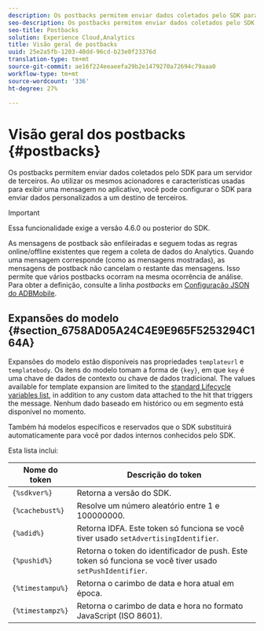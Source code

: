 ```yaml
---
description: Os postbacks permitem enviar dados coletados pelo SDK para um servidor de terceiros. Ao utilizar os mesmos acionadores e características usadas para exibir uma mensagem no aplicativo, você pode configurar o SDK para enviar dados personalizados a um destino de terceiros.
seo-description: Os postbacks permitem enviar dados coletados pelo SDK para um servidor de terceiros. Ao utilizar os mesmos acionadores e características usadas para exibir uma mensagem no aplicativo, você pode configurar o SDK para enviar dados personalizados a um destino de terceiros.
seo-title: Postbacks
solution: Experience Cloud,Analytics
title: Visão geral de postbacks
uuid: 25e2a5fb-1203-40dd-96cd-b23e0f23376d
translation-type: tm+mt
source-git-commit: ae16f224eeaeefa29b2e1479270a72694c79aaa0
workflow-type: tm+mt
source-wordcount: '336'
ht-degree: 27%

---
```



# Visão geral dos postbacks {#postbacks}

Os postbacks permitem enviar dados coletados pelo SDK para um servidor de terceiros. Ao utilizar os mesmos acionadores e características usadas para exibir uma mensagem no aplicativo, você pode configurar o SDK para enviar dados personalizados a um destino de terceiros.

>[!IMPORTANT]
>
>Essa funcionalidade exige a versão 4.6.0 ou posterior do SDK.

As mensagens de postback são enfileiradas e seguem todas as regras online/offline existentes que regem a coleta de dados do Analytics. Quando uma mensagem corresponde (como as mensagens mostradas), as mensagens de postback não cancelam o restante das mensagens. Isso permite que vários postbacks ocorram na mesma ocorrência de análise. Para obter a definição, consulte a linha *postbacks* em [Configuração JSON do ADBMobile](/help/ios/configuration/json-config/json-config.md).

## Expansões do modelo {#section_6758AD05A24C4E9E965F5253294C164A}

Expansões do modelo estão disponíveis nas propriedades `templateurl` e `templatebody`. Os itens do modelo tomam a forma de `{key}`, em que `key` é uma chave de dados de contexto ou chave de dados tradicional. The values available for template expansion are limited to the [standard Lifecycle variables list](/help/ios/metrics.md), in addition to any custom data attached to the hit that triggers the message. Nenhum dado baseado em histórico ou em segmento está disponível no momento.

Também há modelos específicos e reservados que o SDK substituirá automaticamente para você por dados internos conhecidos pelo SDK.

Esta lista inclui:

| Nome do token | Descrição do token |
|--- |--- |
| `{%sdkver%}` | Retorna a versão do SDK. |
| `{%cachebust%}` | Resolve um número aleatório entre 1 e 100000000. |
| `{%adid%}` | Retorna IDFA. Este token só funciona se você tiver usado `setAdvertisingIdentifier`. |
| `{%pushid%}` | Retorna o token do identificador de push. Este token só funciona se você tiver usado `setPushIdentifier`. |
| `{%timestampu%}` | Retorna o carimbo de data e hora atual em época. |
| `{%timestampz%}` | Retorna o carimbo de data e hora no formato JavaScript (ISO 8601). |
